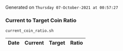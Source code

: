 Generated on `Thursday 07-October-2021 at 00:57:27`

### Current to Target Coin Ratio
`current_coin_ratio.sh`

Date|Current|Target|Ratio
---|---|---|---

